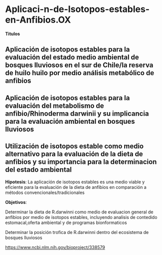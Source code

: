 # Aplicaci-n-de-Isotopos-estables-en-Anfibios.OX
__Titulos__

## Aplicación de isotopos estables para la evaluación del estado medio ambiental de bosques lluviosos en el sur de Chile/la reserva de huilo huilo por medio análisis metabólico de anfibios

## Aplicación de isotopos estables para la evaluación del metabolismo de anfibio/Rhinoderma darwinii  y su implicancia para la evaluación ambiental en bosques lluviosos

## Utilización de isotopos estable como medio alternativo para la evaluación de la dieta de anfibios y su importancia para la determinacion del estado ambiental


__Hipotesis__: La aplicación de isotopos estables  es una medio viable y eficiente para la evaluación de la dieta de anfibios en comparación a métodos convencionales/tradicionales

__Objetivos__:

Determinar la dieta de R.darwinni como medio de evaluacion general de anfibios por medio de isotopos estables, incluyendo  analisis de contedido estomacal,oferta ambiental y de programas bionformaticos

Determinar la posición trofica de R.darwinni dentro del ecosistema de bosques lluviosos 

https://www.ncbi.nlm.nih.gov/bioproject/338579



